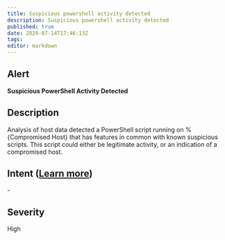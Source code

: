 ```yaml
---
title: Suspicious powershell activity detected
description: Suspicious powershell activity detected
published: true
date: 2020-07-14T17:46:13Z
tags:
editor: markdown
---
```


## Alert
**Suspicious PowerShell Activity Detected**

## Description
Analysis of host data detected a PowerShell script running on %{Compromised Host} that has features in common with known suspicious scripts. This script could either be legitimate activity, or an indication of a compromised host.

## Intent ([Learn more](/public/security/alerts/intentions.md))
\-

## Severity
High





